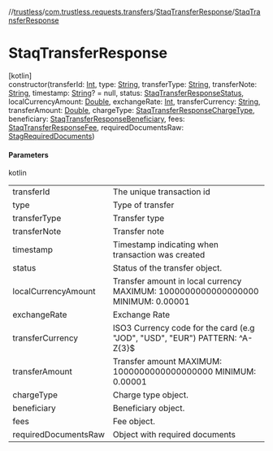 //[trustless](../../../index.md)/[com.trustless.requests.transfers](../index.md)/[StaqTransferResponse](index.md)/[StaqTransferResponse](-staq-transfer-response.md)

# StaqTransferResponse

[kotlin]\
constructor(transferId: [Int](https://kotlinlang.org/api/latest/jvm/stdlib/kotlin/-int/index.html), type: [String](https://kotlinlang.org/api/latest/jvm/stdlib/kotlin/-string/index.html), transferType: [String](https://kotlinlang.org/api/latest/jvm/stdlib/kotlin/-string/index.html), transferNote: [String](https://kotlinlang.org/api/latest/jvm/stdlib/kotlin/-string/index.html), timestamp: [String](https://kotlinlang.org/api/latest/jvm/stdlib/kotlin/-string/index.html)? = null, status: [StaqTransferResponseStatus](../-staq-transfer-response-status/index.md), localCurrencyAmount: [Double](https://kotlinlang.org/api/latest/jvm/stdlib/kotlin/-double/index.html), exchangeRate: [Int](https://kotlinlang.org/api/latest/jvm/stdlib/kotlin/-int/index.html), transferCurrency: [String](https://kotlinlang.org/api/latest/jvm/stdlib/kotlin/-string/index.html), transferAmount: [Double](https://kotlinlang.org/api/latest/jvm/stdlib/kotlin/-double/index.html), chargeType: [StaqTransferResponseChargeType](../-staq-transfer-response-charge-type/index.md), beneficiary: [StaqTransferResponseBeneficiary](../-staq-transfer-response-beneficiary/index.md), fees: [StaqTransferResponseFee](../-staq-transfer-response-fee/index.md), requiredDocumentsRaw: [StagRequiredDocuments](../-stag-required-documents/index.md))

#### Parameters

kotlin

| | |
|---|---|
| transferId | The unique transaction id |
| type | Type of transfer |
| transferType | Transfer type |
| transferNote | Transfer note |
| timestamp | Timestamp indicating when transaction was created |
| status | Status of the transfer object. |
| localCurrencyAmount | Transfer amount in local currency MAXIMUM: 1000000000000000000 MINIMUM: 0.00001 |
| exchangeRate | Exchange Rate |
| transferCurrency | ISO3 Currency code for the card (e.g &quot;JOD&quot;, &quot;USD&quot;, &quot;EUR&quot;) PATTERN: ^A-Z{3}$ |
| transferAmount | Transfer amount MAXIMUM: 1000000000000000000 MINIMUM: 0.00001 |
| chargeType | Charge type object. |
| beneficiary | Beneficiary object. |
| fees | Fee object. |
| requiredDocumentsRaw | Object with required documents |
